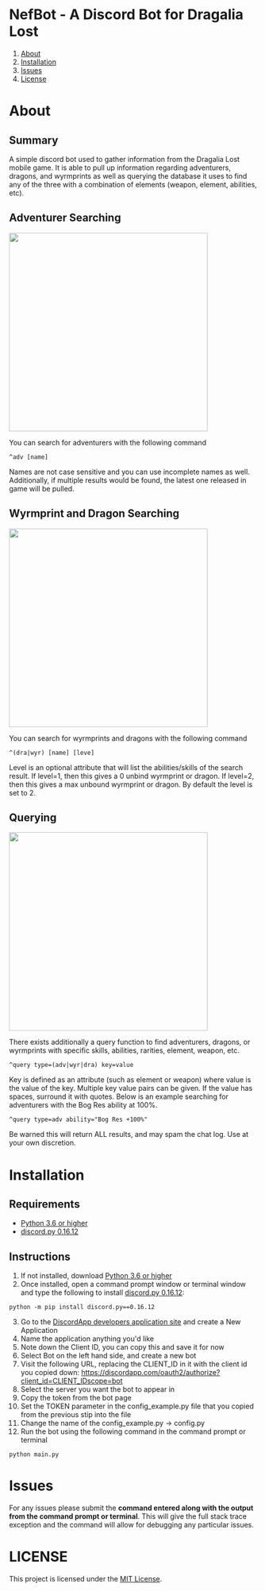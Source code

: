 # NefBot - A Discord Bot for Dragalia Lost
1. [About](#about)
2. [Installation](#installation)
3. [Issues](#issues)
4. [License](#license)

# About
## Summary
A simple discord bot used to gather information from the Dragalia Lost mobile game. It is able to pull up information regarding adventurers, dragons, and wyrmprints as well as querying the database it uses to find any of the three with a combination of elements (weapon, element, abilities, etc).
## Adventurer Searching
<img src="https://imgur.com/wmm77hF.png" width="400">

You can search for adventurers with the following command
```
^adv [name]
```
Names are not case sensitive and you can use incomplete names as well. Additionally, if multiple results would be found, the latest one released in game will be pulled. 

## Wyrmprint and Dragon Searching
<img src="https://imgur.com/J9Gpl4R.png" width="400">

You can search for wyrmprints and dragons with the following command
```
^(dra|wyr) [name] [leve]
```
Level is an optional attribute that will list the abilities/skills of the search result. If level=1, then this gives a 0 unbind wyrmprint or dragon. If level=2, then this gives a max unbound wyrmprint or dragon. By default the level is set to 2.

## Querying
<img src="https://i.imgur.com/1rs8lfC.png" width="400">

There exists additionally a query function to find adventurers, dragons, or wyrmprints with specific skills, abilities, rarities, element, weapon, etc.
```
^query type=(adv|wyr|dra) key=value
```
Key is defined as an attribute (such as element or weapon) where value is the value of the key. Multiple key value pairs can be given. If the value has spaces, surround it with quotes. Below is an example searching for adventurers with the Bog Res ability at 100%.
```
^query type=adv ability="Bog Res +100%"
```
Be warned this will return ALL results, and may spam the chat log. Use at your own discretion.

# Installation
## Requirements
- [Python 3.6 or higher](https://www.python.org/)
- [discord.py 0.16.12](https://github.com/Rapptz/discord.py)

## Instructions 
1. If not installed, download [Python 3.6 or higher](https://www.python.org) 
2. Once installed, open a command prompt window or terminal window and type the following to install [discord.py 0.16.12](https://github.com/Rapptz/discord.py):
```
python -m pip install discord.py==0.16.12
```
3. Go to the [DiscordApp developers application site](https://discordapp.com/developers/applications) and create a New Application
4. Name the application anything you'd like
5. Note down the Client ID, you can copy this and save it for now
6. Select Bot on the left hand side, and create a new bot
7. Visit the following URL, replacing the CLIENT_ID in it with the client id you copied down: https://discordapp.com/oauth2/authorize?client_id=CLIENT_IDscope=bot
8. Select the server you want the bot to appear in
9. Copy the token from the bot page
10. Set the TOKEN parameter in the config_example.py file that you copied from the previous stip into the file
11. Change the name of the config_example.py -> config.py
12. Run the bot using the following command in the command prompt or terminal 
```
python main.py
```

# Issues
For any issues please submit the <b>command entered along with the output from the command prompt or terminal</b>. This will give the full stack trace exception and the command will allow for debugging any particular issues.

# LICENSE
This project is licensed under the [MIT License](https://github.com/eesandoval/NefBot/blob/master/LICENSE).